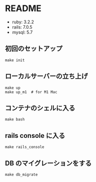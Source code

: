 # README
- ruby: 3.2.2
- rails: 7.0.5
- mysql: 5.7

## 初回のセットアップ
```shell
make init
```

## ローカルサーバーの立ち上げ
```shell
make up
make up_m1  # for M1 Mac
```

## コンテナのシェルに入る
```shell
make bash
```

## rails console に入る
```shell
make rails_console
```

## DB のマイグレーションをする
```shell
make db_migrate
```
